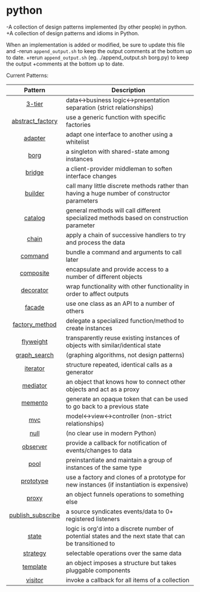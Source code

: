
 python
===============
 
-A collection of design patterns implemented (by other people) in python.
+A collection of design patterns and idioms in Python.
 
 When an implementation is added or modified, be sure to update this file and
-rerun `append_output.sh` to keep the output comments at the bottom up to date.
+rerun `append_output.sh` (eg. ./append_output.sh borg.py) to keep the output
+comments at the bottom up to date.
 
 Current Patterns:
 
 | Pattern | Description |
 |:-------:| ----------- |
 | [3-tier](3-tier.py) | data<->business logic<->presentation separation (strict relationships) |
 | [abstract_factory](abstract_factory.py) | use a generic function with specific factories |
 | [adapter](adapter.py) | adapt one interface to another using a whitelist |
 | [borg](borg.py) | a singleton with shared-state among instances |
 | [bridge](bridge.py) | a client-provider middleman to soften interface changes |
 | [builder](builder.py) | call many little discrete methods rather than having a huge number of constructor parameters |
 | [catalog](catalog.py) | general methods will call different specialized methods based on construction parameter |
 | [chain](chain.py) | apply a chain of successive handlers to try and process the data |
 | [command](command.py) | bundle a command and arguments to call later |
 | [composite](composite.py) | encapsulate and provide access to a number of different objects |
 | [decorator](decorator.py) | wrap functionality with other functionality in order to affect outputs |
 | [facade](facade.py) | use one class as an API to a number of others |
 | [factory_method](factory_method.py) | delegate a specialized function/method to create instances |
 | [flyweight](flyweight.py) | transparently reuse existing instances of objects with similar/identical state |
 | [graph_search](graph_search.py) | (graphing algorithms, not design patterns) |
 | [iterator](iterator.py) | structure repeated, identical calls as a generator |
 | [mediator](mediator.py) | an object that knows how to connect other objects and act as a proxy |
 | [memento](memento.py) | generate an opaque token that can be used to go back to a previous state |
 | [mvc](mvc.py) | model<->view<->controller (non-strict relationships) |
 | [null](null.py) | (no clear use in modern Python) |
 | [observer](observer.py) | provide a callback for notification of events/changes to data |
 | [pool](pool.py) | preinstantiate and maintain a group of instances of the same type |
 | [prototype](prototype.py) | use a factory and clones of a prototype for new instances (if instantiation is expensive) |
 | [proxy](proxy.py) | an object funnels operations to something else |
 | [publish_subscribe](publish_subscribe.py) | a source syndicates events/data to 0+ registered listeners |
 | [state](state.py) | logic is org'd into a discrete number of potential states and the next state that can be transitioned to |
 | [strategy](strategy.py) | selectable operations over the same data |
 | [template](template.py) | an object imposes a structure but takes pluggable components |
 | [visitor](visitor.py) | invoke a callback for all items of a collection |
